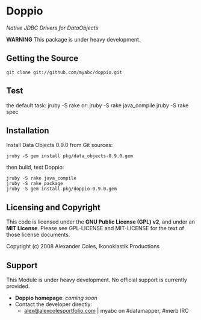 Doppio
======

*Native JDBC Drivers for DataObjects*

**WARNING** This package is under heavy development. 

Getting the Source
------------------

	git clone git://github.com/myabc/doppio.git

Test
----

the default task:
	jruby -S rake
or:
	jruby -S rake java_compile
	jruby -S rake spec

Installation
------------

Install Data Objects 0.9.0 from Git sources:

	jruby -S gem install pkg/data_objects-0.9.0.gem

then build, test Doppio:

 	jruby -S rake java_compile
	jruby -S rake package
	jruby -S gem install pkg/doppio-0.9.0.gem

Licensing and Copyright
-----------------------

This code is licensed under the **GNU Public License (GPL) v2**, and under an
**MIT License**. Please see GPL-LICENSE and MIT-LICENSE for the text of those
license documents.

Copyright (c) 2008 Alexander Coles, Ikonoklastik Productions

Support
-------

This Module is under heavy development. No official support is currently 
provided.

* **Doppio homepage**: _coming soon_
* Contact the developer directly:
   - <alex@alexcolesportfolio.com> | myabc on #datamapper, #merb IRC